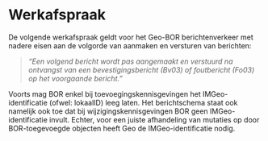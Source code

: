 Werkafspraak
============

De volgende werkafspraak geldt voor het Geo-BOR berichtenverkeer met nadere
eisen aan de volgorde van aanmaken en versturen van berichten:

>   *“Een volgend bericht wordt pas aangemaakt en verstuurd na ontvangst van een
>   bevestigingsbericht (Bv03) of foutbericht (Fo03) op het voorgaande
>   bericht.”*

Voorts mag BOR enkel bij toevoegingskennisgevingen het IMGeo-identificatie
(ofwel: lokaalID) leeg laten. Het berichtschema staat ook namelijk ook toe dat
bij wijzigingskennisgevingen BOR geen IMGeo-identificatie invult. Echter, voor
een juiste afhandeling van mutaties op door BOR-toegevoegde objecten heeft Geo
de IMGeo-identificatie nodig.
